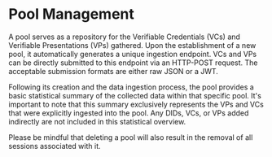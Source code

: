 # Pool Management

A pool serves as a repository for the Verifiable Credentials (VCs) and Verifiable Presentations (VPs) gathered. Upon the establishment of a new pool, it automatically generates a unique ingestion endpoint. VCs and VPs can be directly submitted to this endpoint via an HTTP-POST request. The acceptable submission formats are either raw JSON or a JWT.

Following its creation and the data ingestion process, the pool provides a basic statistical summary of the collected data within that specific pool. It's important to note that this summary exclusively represents the VPs and VCs that were explicitly ingested into the pool. Any DIDs, VCs, or VPs added indirectly are not included in this statistical overview.

Please be mindful that deleting a pool will also result in the removal of all sessions associated with it.